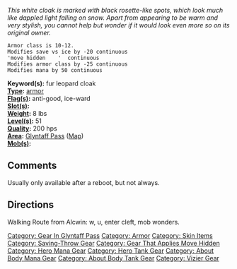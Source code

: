 *This white cloak is marked with black rosette-like spots, which look
much like dappled light falling on snow. Apart from appearing to be warm
and very stylish, you cannot help but wonder if it would look even more
so on its original owner.*

`Armor class is 10-12.`  
`Modifies save vs ice by -20 continuous`  
`'move hidden    '  continuous`  
`Modifies armor class by -25 continuous`  
`Modifies mana by 50 continuous`

**Keyword(s):** fur leopard cloak  
**[Type](:Category:_Object_Types.md "wikilink"):**
[armor](:Category:_Armor.md "wikilink")  
**[Flag(s)](:Category:_Object_Flags.md "wikilink"):** anti-good,
ice-ward  
**[Slot(s)](Object_Slots.md "wikilink"):** <worn about body>  
**[Weight](Object_Weight.md "wikilink"):** 8 lbs  
**[Level(s)](Object_Level.md "wikilink"):** 51  
**[Quality](Object_Quality.md "wikilink"):** 200 hps  
**[Area](:Category:_Areas.md "wikilink"):** [ Glyntaff
Pass](:Category:_Glyntaff_Pass.md "wikilink")
([Map](Glyntaff_Pass_Map.md "wikilink"))  
**[Mob(s)](:Category:_Mobs.md "wikilink"):**  

## Comments

Usually only available after a reboot, but not always.

## Directions

Walking Route from Alcwin: w, u, enter cleft, mob wonders.

[Category: Gear In Glyntaff
Pass](Category:_Gear_In_Glyntaff_Pass "wikilink") [Category:
Armor](Category:_Armor "wikilink") [Category: Skin
Items](Category:_Skin_Items "wikilink") [Category: Saving-Throw
Gear](Category:_Saving-Throw_Gear "wikilink") [Category: Gear That
Applies Move Hidden](Category:_Gear_That_Applies_Move_Hidden "wikilink")
[Category: Hero Mana Gear](Category:_Hero_Mana_Gear "wikilink")
[Category: Hero Tank Gear](Category:_Hero_Tank_Gear "wikilink")
[Category: About Body Mana
Gear](Category:_About_Body_Mana_Gear "wikilink") [Category: About Body
Tank Gear](Category:_About_Body_Tank_Gear "wikilink") [Category: Vizier
Gear](Category:_Vizier_Gear "wikilink")
